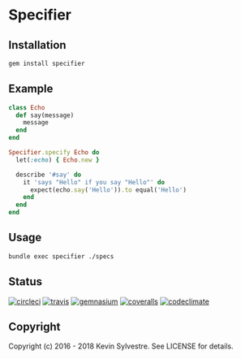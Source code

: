 # Specifier

## Installation

```bash
gem install specifier
```

## Example

```ruby
class Echo
  def say(message)
    message
  end
end
```

```ruby
Specifier.specify Echo do
  let(:echo) { Echo.new }

  describe '#say' do
    it 'says "Hello" if you say "Hello"' do
      expect(echo.say('Hello')).to equal('Hello')
    end
  end
end
```

## Usage

```bash
bundle exec specifier ./specs
```

## Status

[![circleci](https://img.shields.io/circleci/project/github/ksylvest/specifier.svg)](https://circleci.com/gh/ksylvest/specifier)
[![travis](https://img.shields.io/travis/ksylvest/specifier.svg)](https://travis-ci.org/ksylvest/specifier)
[![gemnasium](https://img.shields.io/gemnasium/ksylvest/specifier.svg)](https://gemnasium.com/ksylvest/specifier)
[![coveralls](https://img.shields.io/coveralls/ksylvest/specifier.svg)](https://coveralls.io/r/ksylvest/specifier)
[![codeclimate](https://img.shields.io/codeclimate/github/ksylvest/specifier.svg)](https://codeclimate.com/github/ksylvest/specifier)

## Copyright

Copyright (c) 2016 - 2018 Kevin Sylvestre. See LICENSE for details.
